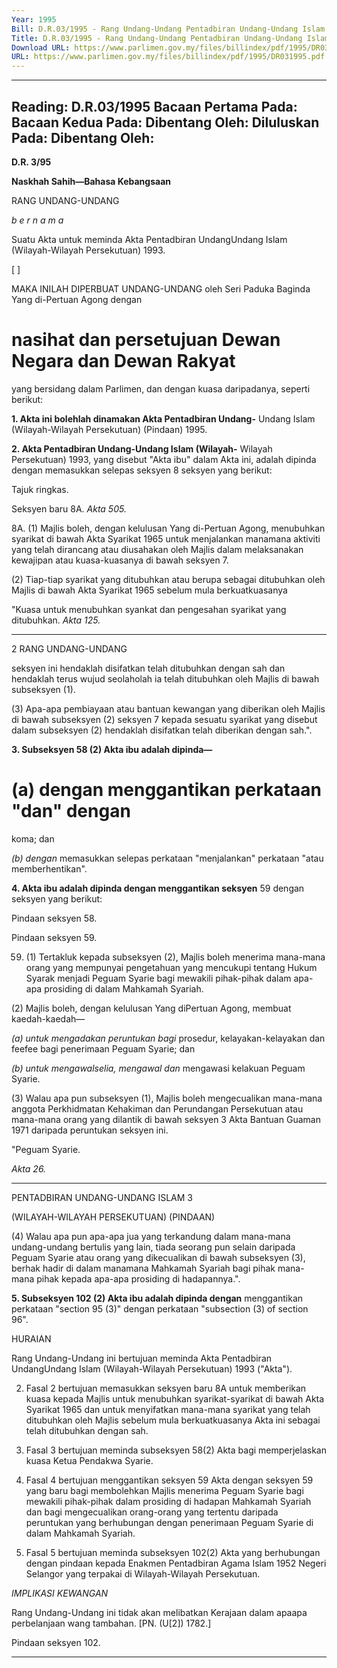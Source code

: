 ```yaml
---
Year: 1995
Bill: D.R.03/1995 - Rang Undang-Undang Pentadbiran Undang-Undang Islam (Wilayah-Wilayah Persekutuan) (Pindaan) 1995 (Lulus)
Title: D.R.03/1995 - Rang Undang-Undang Pentadbiran Undang-Undang Islam (Wilayah-Wilayah Persekutuan) (Pindaan) 1995 (Lulus)
Download URL: https://www.parlimen.gov.my/files/billindex/pdf/1995/DR031995.pdf
URL: https://www.parlimen.gov.my/files/billindex/pdf/1995/DR031995.pdf
---
```

---
Reading:
D.R.03/1995
Bacaan Pertama Pada:
Bacaan Kedua Pada:
Dibentang Oleh:
Diluluskan Pada:
Dibentang Oleh:
---

**D.R. 3/95**

**Naskhah Sahih—Bahasa Kebangsaan**

RANG UNDANG-UNDANG

_b e r n a m a_

Suatu Akta untuk meminda Akta Pentadbiran UndangUndang Islam (Wilayah-Wilayah Persekutuan) 1993.

[ ]

MAKA INILAH DIPERBUAT UNDANG-UNDANG
oleh Seri Paduka Baginda Yang di-Pertuan Agong dengan
# nasihat dan persetujuan Dewan Negara dan Dewan Rakyat
yang bersidang dalam Parlimen, dan dengan kuasa
daripadanya, seperti berikut:

**1. Akta ini bolehlah dinamakan Akta Pentadbiran Undang-**
Undang Islam (Wilayah-Wilayah Persekutuan) (Pindaan)
1995.

**2. Akta Pentadbiran Undang-Undang Islam (Wilayah-**
Wilayah Persekutuan) 1993, yang disebut "Akta ibu"
dalam Akta ini, adalah dipinda dengan memasukkan selepas
seksyen 8 seksyen yang berikut:


Tajuk
ringkas.

Seksyen baru
8A.
_Akta 505._


8A. (1) Majlis boleh, dengan kelulusan Yang
di-Pertuan Agong, menubuhkan syarikat di bawah
Akta Syarikat 1965 untuk menjalankan manamana aktiviti yang telah dirancang atau diusahakan
oleh Majlis dalam melaksanakan kewajipan atau
kuasa-kuasanya di bawah seksyen 7.

(2) Tiap-tiap syarikat yang ditubuhkan atau
berupa sebagai ditubuhkan oleh Majlis di bawah
Akta Syarikat 1965 sebelum mula berkuatkuasanya


"Kuasa
untuk menubuhkan
syankat
dan pengesahan
syarikat
yang ditubuhkan.
_Akta 125._


-----

2 RANG UNDANG-UNDANG

seksyen ini hendaklah disifatkan telah ditubuhkan
dengan sah dan hendaklah terus wujud seolaholah ia telah ditubuhkan oleh Majlis di bawah
subseksyen (1).

(3) Apa-apa pembiayaan atau bantuan
kewangan yang diberikan oleh Majlis di bawah
subseksyen (2) seksyen 7 kepada sesuatu syarikat
yang disebut dalam subseksyen (2) hendaklah
disifatkan telah diberikan dengan sah.".

**3. Subseksyen 58 (2) Akta ibu adalah dipinda—**

# (a) dengan menggantikan perkataan "dan" dengan
koma; dan

_(b) dengan_ memasukkan selepas perkataan
"menjalankan" perkataan "atau memberhentikan".

**4. Akta ibu adalah dipinda dengan menggantikan seksyen**
59 dengan seksyen yang berikut:


Pindaan
seksyen 58.

Pindaan
seksyen 59.


59. (1) Tertakluk kepada subseksyen (2), Majlis
boleh menerima mana-mana orang yang
mempunyai pengetahuan yang mencukupi tentang
Hukum Syarak menjadi Peguam Syarie bagi
mewakili pihak-pihak dalam apa-apa prosiding
di dalam Mahkamah Syariah.

(2) Majlis boleh, dengan kelulusan Yang diPertuan Agong, membuat kaedah-kaedah—

_(a) untuk mengadakan peruntukan bagi_
prosedur, kelayakan-kelayakan dan feefee bagi penerimaan Peguam Syarie; dan

_(b) untuk mengawalselia, mengawal dan_
mengawasi kelakuan Peguam Syarie.

(3) Walau apa pun subseksyen (1), Majlis
boleh mengecualikan mana-mana anggota
Perkhidmatan Kehakiman dan Perundangan
Persekutuan atau mana-mana orang yang dilantik
di bawah seksyen 3 Akta Bantuan Guaman 1971
daripada peruntukan seksyen ini.


"Peguam
Syarie.

_Akta 26._


-----

PENTADBIRAN UNDANG-UNDANG ISLAM 3

(WILAYAH-WILAYAH PERSEKUTUAN) (PINDAAN)

(4) Walau apa pun apa-apa jua yang terkandung
dalam mana-mana undang-undang bertulis yang
lain, tiada seorang pun selain daripada Peguam
Syarie atau orang yang dikecualikan di bawah
subseksyen (3), berhak hadir di dalam manamana Mahkamah Syariah bagi pihak mana-mana
pihak kepada apa-apa prosiding di hadapannya.".

**5. Subseksyen 102 (2) Akta ibu adalah dipinda dengan**
menggantikan perkataan "section 95 (3)" dengan perkataan
"subsection (3) of section 96".

HURAIAN

Rang Undang-Undang ini bertujuan meminda Akta Pentadbiran UndangUndang Islam (Wilayah-Wilayah Persekutuan) 1993 ("Akta").

2. Fasal 2 bertujuan memasukkan seksyen baru 8A untuk memberikan
kuasa kepada Majlis untuk menubuhkan syarikat-syarikat di bawah
Akta Syarikat 1965 dan untuk menyifatkan mana-mana syarikat yang
telah ditubuhkan oleh Majlis sebelum mula berkuatkuasanya Akta ini
sebagai telah ditubuhkan dengan sah.

3. Fasal 3 bertujuan meminda subseksyen 58(2) Akta bagi
memperjelaskan kuasa Ketua Pendakwa Syarie.

4. Fasal 4 bertujuan menggantikan seksyen 59 Akta dengan seksyen
59 yang baru bagi membolehkan Majlis menerima Peguam Syarie
bagi mewakili pihak-pihak dalam prosiding di hadapan Mahkamah
Syariah dan bagi mengecualikan orang-orang yang tertentu daripada
peruntukan yang berhubungan dengan penerimaan Peguam Syarie di
dalam Mahkamah Syariah.

5. Fasal 5 bertujuan meminda subseksyen 102(2) Akta yang
berhubungan dengan pindaan kepada Enakmen Pentadbiran Agama
Islam 1952 Negeri Selangor yang terpakai di Wilayah-Wilayah
Persekutuan.

_IMPLIKASI_ _KEWANGAN_

Rang Undang-Undang ini tidak akan melibatkan Kerajaan dalam apaapa perbelanjaan wang tambahan. [PN. (U[2]) 1782.]


Pindaan
seksyen 102.


-----

